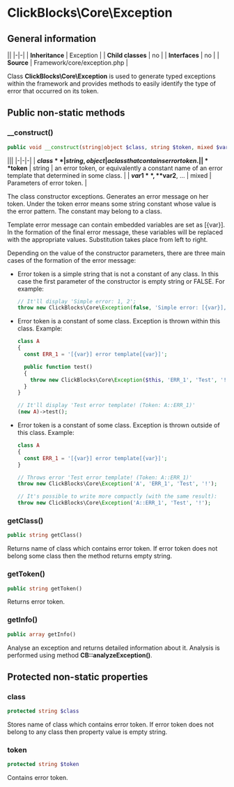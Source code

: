 # ClickBlocks\Core\Exception #

## General information ##

||
|-|-|
| **Inheritance** | Exception |
| **Child classes** | no |
| **Interfaces** | no |
| **Source** | Framework/core/exception.php |

Class **ClickBlocks\Core\Exception** is used to generate typed exceptions within the framework and provides methods to easily identify the type of error that occurred on its token.

## Public non-static methods ##

### **__construct()**

```php
public void __construct(string|object $class, string $token, mixed $var1, mixed $var2, ... )
```

|||
|-|-|-|
| **$class** | string, object | a class that contains error token. |
| **$token** | string | an error token, or equivalently a constant name of an error template that determined in some class. |
| **$var1**, **$var2**, ... | mixed | Parameters of error token. |

The class constructor exceptions. Generates an error message on her token. Under the token error means some string constant whose value is the error pattern. The constant may belong to a class.

Template error message can contain embedded variables are set as [{var}]. In the formation of the final error message, these variables will be replaced with the appropriate values​​. Substitution takes place from left to right.

Depending on the value of the constructor parameters, there are three main cases of the formation of the error message:
- Error token is a simple string that is not a constant of any class. In this case the first parameter of the constructor is empty string or FALSE. For example:
    ```php
    // It'll display 'Simple error: 1, 2';
    throw new ClickBlocks\Core\Exception(false, 'Simple error: [{var}], [{var}]', 1, 2);
    ```
-   Error token is a constant of some class. Exception is thrown within this class. Example:
    ```php
    class A
    {
      const ERR_1 = '[{var}] error template[{var}]';

      public function test()
      {
        throw new ClickBlocks\Core\Exception($this, 'ERR_1', 'Test', '!');
      }
    }

    // It'll display 'Test error template! (Token: A::ERR_1)'
    (new A)->test();
    ```
-   Error token is a constant of some class. Exception is thrown outside of this class. Example:
    ```php
    class A
    {
      const ERR_1 = '[{var}] error template[{var}]';
    }

    // Throws error 'Test error template! (Token: A::ERR_1)'
    throw new ClickBlocks\Core\Exception('A', 'ERR_1', 'Test', '!');

    // It's possible to write more compactly (with the same result):
    throw new ClickBlocks\Core\Exception('A::ERR_1', 'Test', '!');
    ```

### **getClass()**

```php
public string getClass()
```

Returns name of class which contains error token. If error token does not belong some class then the method returns empty string.

### **getToken()**

```php
public string getToken()
```

Returns error token.

### **getInfo()**

```php
public array getInfo()
```

Analyse an exception and returns detailed information about it. Analysis is performed using method **CB::analyzeException()**.

## Protected non-static properties ##

### **class**

```php
protected string $class
```

Stores name of class which contains error token. If error token does not belong to any class then property value is empty string.

### **token**

```php
protected string $token
```

Contains error token.